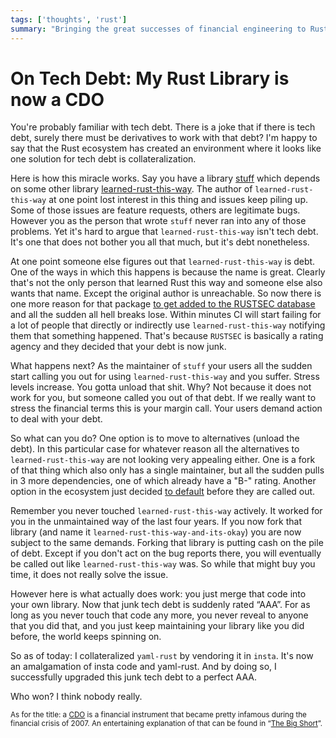 ```yaml
---
tags: ['thoughts', 'rust']
summary: "Bringing the great successes of financial engineering to Rust."
---
```


# On Tech Debt: My Rust Library is now a CDO

You're probably familiar with tech debt.  There is a joke that if there is
tech debt, surely there must be derivatives to work with that debt?  I'm
happy to say that the Rust ecosystem has created an environment where it
looks like one solution for tech debt is collateralization.

Here is how this miracle works.  Say you have a library [stuff](https://github.com/mitsuhiko/insta) which depends on some other
library [learned-rust-this-way](https://github.com/chyh1990/yaml-rust).
The author of `learned-rust-this-way` at one point lost interest in this
thing and issues keep piling up.  Some of those issues are feature
requests, others are legitimate bugs.  However you as the person that
wrote `stuff` never ran into any of those problems.  Yet it's hard to
argue that `learned-rust-this-way` isn't tech debt.  It's one that does
not bother you all that much, but it's debt nonetheless.

At one point someone else figures out that `learned-rust-this-way` is debt.
One of the ways in which this happens is because the name is great.
Clearly that's not the only person that learned Rust this way and someone
else also wants that name.  Except the original author is unreachable.  So
now there is one more reason for that package [to get added to the RUSTSEC
database](https://github.com/rustsec/advisory-db/issues/1921) and all
the sudden all hell breaks lose.  Within minutes CI will start failing for
a lot of people that directly or indirectly use `learned-rust-this-way`
notifying them that something happened.  That's because `RUSTSEC` is
basically a rating agency and they decided that your debt is now junk.

What happens next?  As the maintainer of `stuff` your users all the sudden
start calling you out for using `learned-rust-this-way` and you suffer.
Stress levels increase.  You gotta unload that shit.  Why?  Not because it
does not work for you, but someone called you out of that debt.  If we
really want to stress the financial terms this is your margin call.  Your
users demand action to deal with your debt.

So what can you do?  One option is to move to alternatives (unload the
debt).  In this particular case for whatever reason all the alternatives
to `learned-rust-this-way` are not looking very appealing either.  One is
a fork of that thing which also only has a single maintainer, but all the
sudden pulls in 3 more dependencies, one of which already have a "B-"
rating.  Another option in the ecosystem just decided [to default](https://github.com/dtolnay/serde-yaml/commit/3ba8462f7d3b603d832e0daeb6cfc7168a673d7a)
before they are called out.

Remember you never touched `learned-rust-this-way` actively.  It worked
for you in the unmaintained way of the last four years.  If you now fork
that library (and name it `learned-rust-this-way-and-its-okay`) you are
now subject to the same demands.  Forking that library is putting cash on
the pile of debt.  Except if you don't act on the bug reports there,
you will eventually be called out like `learned-rust-this-way` was.  So
while that might buy you time, it does not really solve the issue.

However here is what actually does work: you just merge that code into
your own library.  Now that junk tech debt is suddenly rated “AAA”.  For
as long as you never touch that code any more, you never reveal to anyone
that you did that, and you just keep maintaining your library like you did
before, the world keeps spinning on.

So as of today: I collateralized `yaml-rust` by vendoring it in `insta`.
It's now an amalgamation of insta code and yaml-rust.  And by doing so, I
successfully upgraded this junk tech debt to a perfect AAA.

Who won?  I think nobody really.

<small>As for the title: a [CDO](https://en.wikipedia.org/wiki/Collateralized_debt_obligation)
is a financial instrument that became pretty infamous during the financial
crisis of 2007.  An entertaining explanation of that can be found in
“[The Big Short](https://en.wikipedia.org/wiki/The_Big_Short_(film))”.

</small>
